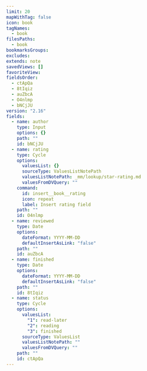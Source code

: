 ```yaml
---
limit: 20
mapWithTag: false
icon: book
tagNames:
  - book
filesPaths:
  - book
bookmarksGroups: 
excludes: 
extends: note
savedViews: []
favoriteView: 
fieldsOrder:
  - ctApQa
  - 8tIqiz
  - auZbcA
  - O4nlmp
  - bNCjJU
version: "2.16"
fields:
  - name: author
    type: Input
    options: {}
    path: ""
    id: bNCjJU
  - name: rating
    type: Cycle
    options:
      valuesList: {}
      sourceType: ValuesListNotePath
      valuesListNotePath: _mm/lookup/star-rating.md
      valuesFromDVQuery: ""
    command:
      id: insert__book__rating
      icon: repeat
      label: Insert rating field
    path: ""
    id: O4nlmp
  - name: reviewed
    type: Date
    options:
      dateFormat: YYYY-MM-DD
      defaultInsertAsLink: "false"
    path: ""
    id: auZbcA
  - name: finished
    type: Date
    options:
      dateFormat: YYYY-MM-DD
      defaultInsertAsLink: "false"
    path: ""
    id: 8tIqiz
  - name: status
    type: Cycle
    options:
      valuesList:
        "1": read-later
        "2": reading
        "3": finished
      sourceType: ValuesList
      valuesListNotePath: ""
      valuesFromDVQuery: ""
    path: ""
    id: ctApQa
---
```

